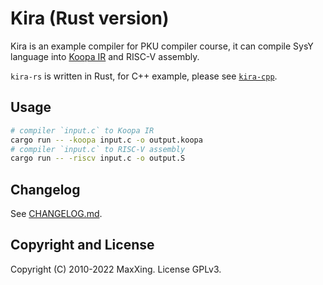 # Kira (Rust version)

Kira is an example compiler for PKU compiler course, it can compile SysY language into [Koopa IR](https://github.com/pku-minic/koopa) and RISC-V assembly.

`kira-rs` is written in Rust, for C++ example, please see [`kira-cpp`](https://github.com/pku-minic/kira-cpp).

## Usage

```sh
# compiler `input.c` to Koopa IR
cargo run -- -koopa input.c -o output.koopa
# compiler `input.c` to RISC-V assembly
cargo run -- -riscv input.c -o output.S
```

## Changelog

See [CHANGELOG.md](CHANGELOG.md).

## Copyright and License

Copyright (C) 2010-2022 MaxXing. License GPLv3.
